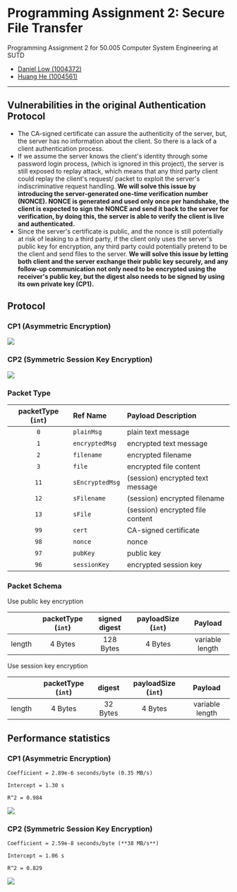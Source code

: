 # Programming Assignment 2: Secure File Transfer

Programming Assignment 2 for 50.005 Computer System Engineering at SUTD

- [Daniel Low (1004372)](https://github.com/nexaitch)
- [Huang He (1004561)](https://github.com/MarkHershey)

---

## Vulnerabilities in the original Authentication Protocol

- The CA-signed certificate can assure the authenticity of the server, but, the server has no information about the client. So there is a lack of a client authentication process.
- If we assume the server knows the client's identity through some password login process, (which is ignored in this project), the server is still exposed to replay attack, which means that any third party client could replay the client's request/ packet to exploit the server's indiscriminative request handling. **We will solve this issue by introducing the server-generated one-time verification number (NONCE). NONCE is generated and used only once per handshake, the client is expected to sign the NONCE and send it back to the server for verification, by doing this, the server is able to verify the client is live and authenticated.**
- Since the server's certificate is public, and the nonce is still potentially at risk of leaking to a third party, if the client only uses the server's public key for encryption, any third party could potentially pretend to be the client and send files to the server. **We will solve this issue by letting both client and the server exchange their public key securely, and any follow-up communication not only need to be encrypted using the receiver's public key, but the digest also needs to be signed by using its own private key (CP1).**

## Protocol

### CP1 (Asymmetric Encryption)

![](imgs/CP1.png)

### CP2 (Symmetric Session Key Encryption)

![](imgs/CP2.png)

### Packet Type

| packetType (`int`) | Ref Name        | Payload Description              |
| :----------------: | :-------------- | :------------------------------- |
|        `0`         | `plainMsg`      | plain text message               |
|        `1`         | `encryptedMsg`  | encrypted text message           |
|        `2`         | `filename`      | encrypted filename               |
|        `3`         | `file`          | encrypted file content           |
|        `11`        | `sEncryptedMsg` | (session) encrypted text message |
|        `12`        | `sFilename`     | (session) encrypted filename     |
|        `13`        | `sFile`         | (session) encrypted file content |
|        `99`        | `cert`          | CA-signed certificate            |
|        `98`        | `nonce`         | nonce                            |
|        `97`        | `pubKey`        | public key                       |
|        `96`        | `sessionKey`    | encrypted session key            |

### Packet Schema

Use public key encryption

|        | packetType (`int`) | signed digest | payloadSize (`int`) |     Payload     |
| ------ | :----------------: | :-----------: | :-----------------: | :-------------: |
| length |      4 Bytes       |   128 Bytes   |       4 Bytes       | variable length |

Use session key encryption

|        | packetType (`int`) |  digest  | payloadSize (`int`) |     Payload     |
| ------ | :----------------: | :------: | :-----------------: | :-------------: |
| length |      4 Bytes       | 32 Bytes |       4 Bytes       | variable length |

## Performance statistics

### CP1 (Asymmetric Encryption)

```
Coefficient = 2.89e-6 seconds/byte (0.35 MB/s)

Intercept = 1.30 s

R^2 = 0.984
```

![](imgs/plot_CP1.png)

### CP2 (Symmetric Session Key Encryption)

```
Coefficient = 2.59e-8 seconds/byte (**38 MB/s**)

Intercept = 1.06 s

R^2 = 0.829
```

![](imgs/plot_CP2.png)
